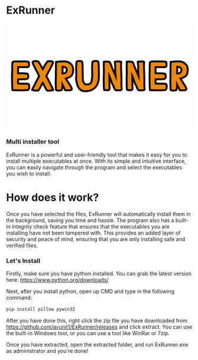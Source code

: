 # ExRunner 

<img src="https://raw.githubusercontent.com/avunit1/ExRunner/main/banner.png">

### Multi installer tool

ExRunner is a powerful and user-friendly tool that makes it easy for you to install multiple executables at once. With its simple and intuitive interface, you can easily navigate through the program and select the executables you wish to install.

# How does it work?

Once you have selected the files, ExRunner will automatically install them in the background, saving you time and hassle. The program also has a built-in integrity check feature that ensures that the executables you are installing have not been tampered with. This provides an added layer of security and peace of mind, ensuring that you are only installing safe and verified files.

### Let's Install

Firstly, make sure you have python installed. You can grab the latest version here: https://www.python.org/downloads/

Next, after you install python, open up CMD and type in the following command:

```sh
pip install pillow pywin32
```

After you have done this, right click the zip file you have downloaded from https://github.com/avunit1/ExRunner/releases and click extract. You can use the built-in Windows tool, or you can use a tool like WinRar or 7zip.

Once you have extracted, open the extracted folder, and run ExRunner.exe as administrator and you're done!
